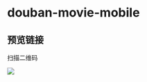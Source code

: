 # douban-movie-mobile
## 预览链接
扫描二维码

![](	https://evenyao-1257191344.cos.ap-chengdu.myqcloud.com/%E7%A7%BB%E5%8A%A8%E7%AB%AF%E8%B1%86%E7%93%A3%E7%94%B5%E5%BD%B1%E4%BD%9C%E5%93%81%E4%BA%8C%E7%BB%B4%E7%A0%81.png)
